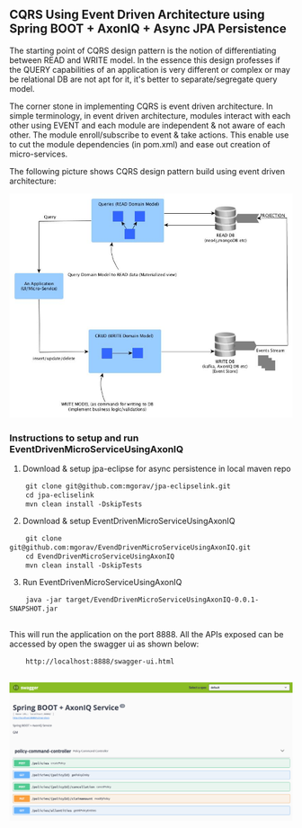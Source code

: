 ##  CQRS Using Event Driven Architecture using Spring BOOT + AxonIQ + Async JPA Persistence

The starting point of CQRS design pattern is the notion of differentiating between READ and WRITE model. In the essence 
this design professes if the QUERY capabilities of an application is very different or complex or may be relational DB are
not apt for it, it's better to separate/segregate  query model.

The corner stone in implementing CQRS is event driven architecture. In simple terminology, in event driven architecture,
modules interact with each other using EVENT and each module are independent & not aware of each other. The module enroll/subscribe to event
& take actions. This enable use to cut the module dependencies (in pom.xml) and ease out creation of micro-services.

The following picture shows CQRS design pattern build using event driven architecture:

![alt text](./images/CQRS.jpg)


 

### Instructions to setup and run EventDrivenMicroServiceUsingAxonIQ
1. Download & setup jpa-eclipse for async persistence in local maven repo
````
    git clone git@github.com:mgorav/jpa-eclipselink.git
    cd jpa-ecliselink
    mvn clean install -DskipTests
````

2. Download & setup EventDrivenMicroServiceUsingAxonIQ

````
    git clone git@github.com:mgorav/EvendDrivenMicroServiceUsingAxonIQ.git
    cd EvendDrivenMicroServiceUsingAxonIQ
    mvn clean install -DskipTests
````

3. Run EventDrivenMicroServiceUsingAxonIQ 

````
    java -jar target/EvendDrivenMicroServiceUsingAxonIQ-0.0.1-SNAPSHOT.jar
    
````

This will run the application on the port 8888. All the APIs exposed can be accessed by open the swagger ui as shown below:

````
    http://localhost:8888/swagger-ui.html
    
````

 ![alt text](./images/swaggerui.png)
 
 
